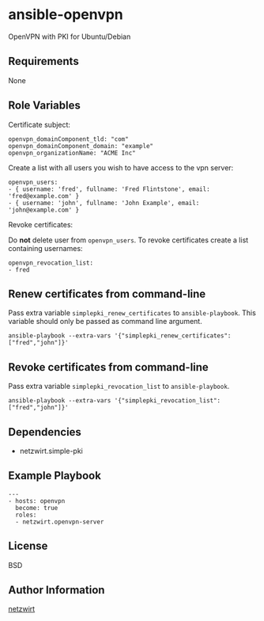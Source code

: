 ansible-openvpn
===============

OpenVPN with PKI for Ubuntu/Debian

Requirements
------------

None

Role Variables
--------------

Certificate subject:

	openvpn_domainComponent_tld: "com"
	openvpn_domainComponent_domain: "example"
	openvpn_organizationName: "ACME Inc"
	
Create a list with all users you wish to have access to the vpn server:

	openvpn_users:
	- { username: 'fred', fullname: 'Fred Flintstone', email: 'fred@example.com' }
	- { username: 'john', fullname: 'John Example', email: 'john@example.com' }

Revoke certificates:

Do **not** delete user from `openvpn_users`. To revoke certificates create a list containing usernames:

	openvpn_revocation_list:
	- fred

Renew certificates from command-line
------------------------------------

Pass extra variable `simplepki_renew_certificates` to `ansible-playbook`. This variable should only be passed as command line argument.

	ansible-playbook --extra-vars '{"simplepki_renew_certificates": ["fred","john"]}'

Revoke certificates from command-line
-------------------------------------

Pass extra variable `simplepki_revocation_list` to `ansible-playbook`.

    ansible-playbook --extra-vars '{"simplepki_revocation_list": ["fred","john"]}'

Dependencies
------------

- netzwirt.simple-pki

Example Playbook
----------------

    ---  
    - hosts: openvpn
      become: true
      roles:
      - netzwirt.openvpn-server

License
-------

BSD

Author Information
------------------

[netzwirt](https://github.com/netzwirt)
